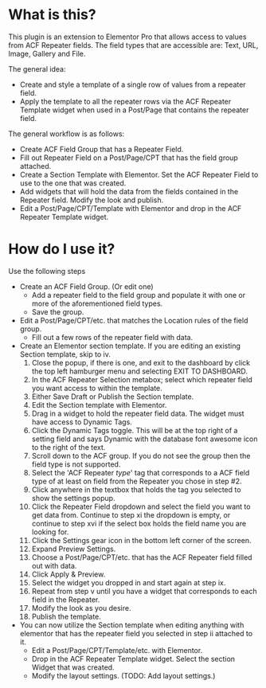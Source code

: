 # What is this?
This plugin is an extension to Elementor Pro that allows access to values from ACF Repeater fields.  The field types that are accessible are: Text, URL, Image, Gallery and File.

The general idea:
- Create and style a template of a single row of values from a repeater field.
- Apply the template to all the repeater rows via the ACF Repeater Template widget when used in a Post/Page that contains the repeater field.

The general workflow is as follows:
- Create ACF Field Group that has a Repeater Field.
- Fill out Repeater Field on a Post/Page/CPT that has the field group attached.
- Create a Section Template with Elementor. Set the ACF Repeater Field to use to the one that was created.
- Add widgets that will hold the data from the fields contained in the Repeater field.  Modify the look and publish.
- Edit a Post/Page/CPT/Template with Elementor and drop in the ACF Repeater Template widget.

# How do I use it?
Use the following steps
- Create an ACF Field Group. (Or edit one)
  - Add a repeater field to the field group and populate it with one or more of the aforementioned field types.
  - Save the group.
- Edit a Post/Page/CPT/etc. that matches the Location rules of the field group.
  - Fill out a few rows of the repeater field with data.
- Create an Elementor section template. If you are editing an existing Section template, skip to iv.
  1. Close the popup, if there is one, and exit to the dashboard by click the top left hamburger menu and selecting EXIT TO DASHBOARD.
  2. In the ACF Repeater Selection metabox; select which repeater field you want access to within the template.
  3. Either Save Draft or Publish the Section template.
  4. Edit the Section template with Elementor.
  5. Drag in a widget to hold the repeater field data. The widget must have access to Dynamic Tags.
  6. Click the Dynamic Tags toggle.  This will be at the top right of a setting field and says Dynamic with the database font awesome icon to the right of the text.
  7. Scroll down to the ACF group.  If you do not see the group then the field type is not supported.
  8. Select the 'ACF Repeater *type*' tag that corresponds to a ACF field type of at least on field from the Repeater you chose in step #2.
  9. Click anywhere in the textbox that holds the tag you selected to show the settings popup.
  10. Click the Repeater Field dropdown and select the field you want to get data from.  Continue to step xi the dropdown is empty, or continue to step xvi if the select box holds the field name you are looking for.
  11. Click the Settings gear icon in the bottom left corner of the screen.
  12. Expand Preview Settings.
  13. Choose a Post/Page/CPT/etc. that has the ACF Repeater field filled out with data.
  14. Click Apply & Preview.
  15. Select the widget you dropped in and start again at step ix.
  16. Repeat from step v until you have a widget that corresponds to each field in the Repeater.
  17. Modify the look as you desire.
  18. Publish the template.
- You can now utilize the Section template when editing anything with elementor that has the repeater field you selected in step ii attached to it.
  - Edit a Post/Page/CPT/Template/etc. with Elementor.
  - Drop in the ACF Repeater Template widget.  Select the section Widget that was created.
  - Modify the layout settings. (TODO: Add layout settings.)
